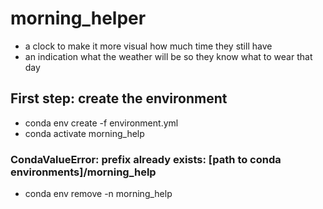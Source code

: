 # morning_helper
* a clock to make it more visual how much time they still have
* an indication what the weather will be so they know what to wear that day

## First step: create the environment

* conda env create -f environment.yml
* conda activate morning_help


### CondaValueError: prefix already exists: [path to conda environments]/morning_help
* conda env remove -n morning_help
